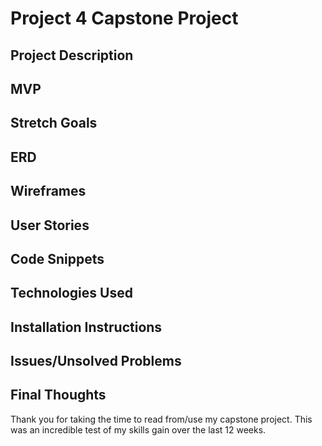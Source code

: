 # Project 4 Capstone Project

## Project Description

## MVP

## Stretch Goals

## ERD

## Wireframes

## User Stories

## Code Snippets

## Technologies Used

## Installation Instructions 

## Issues/Unsolved Problems

## Final Thoughts

 Thank you for taking the time to read from/use my capstone project. This was an incredible test of my skills gain over the last 12 weeks.